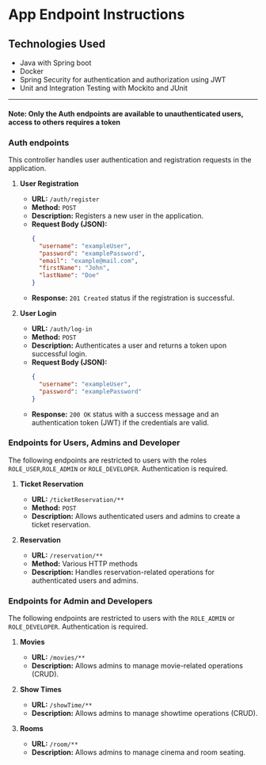 # App Endpoint Instructions

## Technologies Used
- Java with Spring boot
- Docker
- Spring Security for authentication and authorization using JWT
- Unit and Integration Testing with Mockito and JUnit
---

#### Note: Only the Auth endpoints are available to unauthenticated users, access to others requires a token

### Auth endpoints
  This controller handles user authentication and registration requests in the application.  
1. **User Registration**

   - **URL:** `/auth/register`
   - **Method:** `POST`
   - **Description:** Registers a new user in the application.
   - **Request Body (JSON):**
     ```json
     {
       "username": "exampleUser",
       "password": "examplePassword",
       "email": "example@mail.com",
       "firstName": "John",
       "lastName": "Doe"
     }
     ```
   - **Response:** `201 Created` status if the registration is successful.

2. **User Login**

   - **URL:** `/auth/log-in`
   - **Method:** `POST`
   - **Description:** Authenticates a user and returns a token upon successful login.
   - **Request Body (JSON):**
     ```json
     {
       "username": "exampleUser",
       "password": "examplePassword"
     }
     ```
   - **Response:** `200 OK` status with a success message and an authentication token (JWT) if the credentials are valid.
  
### Endpoints for Users, Admins and Developer

The following endpoints are restricted to users with the roles `ROLE_USER`,`ROLE_ADMIN` or `ROLE_DEVELOPER`. Authentication is required.

1. **Ticket Reservation**
   - **URL:** `/ticketReservation/**`
   - **Method:** `POST`
   - **Description:** Allows authenticated users and admins to create a ticket reservation.

2. **Reservation**
   - **URL:** `/reservation/**`
   - **Method:** Various HTTP methods
   - **Description:** Handles reservation-related operations for authenticated users and admins.

### Endpoints for Admin and Developers

The following endpoints are restricted to users with the `ROLE_ADMIN` or `ROLE_DEVELOPER`. Authentication is required.

1. **Movies**
   - **URL:** `/movies/**`
   - **Description:** Allows admins to manage movie-related operations (CRUD).

2. **Show Times**
   - **URL:** `/showTime/**`
   - **Description:** Allows admins to manage showtime operations (CRUD).

3. **Rooms**
   - **URL:** `/room/**`
   - **Description:** Allows admins to manage cinema and room seating.
         
